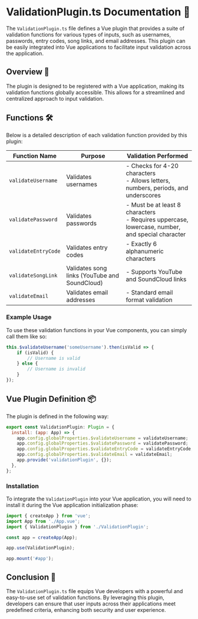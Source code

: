 # ValidationPlugin.ts Documentation 📄

The `ValidationPlugin.ts` file defines a Vue plugin that provides a suite of validation functions for various types of inputs, such as usernames, passwords, entry codes, song links, and email addresses. This plugin can be easily integrated into Vue applications to facilitate input validation across the application.

## Overview 🌟

The plugin is designed to be registered with a Vue application, making its validation functions globally accessible. This allows for a streamlined and centralized approach to input validation.

## Functions 🛠️

Below is a detailed description of each validation function provided by this plugin:

| Function Name        | Purpose                                              | Validation Performed                                                                                      |
|----------------------|------------------------------------------------------|-----------------------------------------------------------------------------------------------------------|
| `validateUsername`   | Validates usernames                                  | - Checks for 4-20 characters<br>- Allows letters, numbers, periods, and underscores                       |
| `validatePassword`   | Validates passwords                                  | - Must be at least 8 characters<br>- Requires uppercase, lowercase, number, and special character         |
| `validateEntryCode`  | Validates entry codes                                | - Exactly 6 alphanumeric characters                                                                       |
| `validateSongLink`   | Validates song links (YouTube and SoundCloud)        | - Supports YouTube and SoundCloud links                                                                   |
| `validateEmail`      | Validates email addresses                            | - Standard email format validation                                                                        |

### Example Usage

To use these validation functions in your Vue components, you can simply call them like so:

```javascript
this.$validateUsername('someUsername').then(isValid => {
    if (isValid) {
        // Username is valid
    } else {
        // Username is invalid
    }
});
```

## Vue Plugin Definition 📦

The plugin is defined in the following way:

```javascript
export const ValidationPlugin: Plugin = {
  install: (app: App) => {
    app.config.globalProperties.$validateUsername = validateUsername;
    app.config.globalProperties.$validatePassword = validatePassword;
    app.config.globalProperties.$validateEntryCode = validateEntryCode;
    app.config.globalProperties.$validateEmail = validateEmail;
    app.provide('validationPlugin', {});
  },
};
```

### Installation

To integrate the `ValidationPlugin` into your Vue application, you will need to install it during the Vue application initialization phase:

```javascript
import { createApp } from 'vue';
import App from './App.vue';
import { ValidationPlugin } from './ValidationPlugin';

const app = createApp(App);

app.use(ValidationPlugin);

app.mount('#app');
```

## Conclusion 🎉

The `ValidationPlugin.ts` file equips Vue developers with a powerful and easy-to-use set of validation functions. By leveraging this plugin, developers can ensure that user inputs across their applications meet predefined criteria, enhancing both security and user experience.
